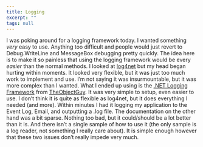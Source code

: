 ```yaml
---
title: Logging
excerpt: ""
tags: null
---
```

<div class="Section1"> I was poking around for a logging framework today. I wanted something <i>very</i> easy to use. Anything too difficult and people would just revert to Debug.WriteLine and MessageBox debugging pretty quickly. The idea here is to make it so painless that using the logging framework would be every <i>easier</i> than the normal methods.
 I looked at <a href="http://www.neoworks.com/products/free/log4net/" target="_blank">log4net</a> but my head began hurting within moments. It looked very flexible, but it was just too much work to implement and use. I&rsquo;m not saying it was insurmountable, but it was more complex than I wanted.
 What I ended up using is the <a href="http://www.theobjectguy.com/dotnetlog/" target="_blank">.NET Logging Framework</a> from <a href="http://www.theobjectguy.com/" target="_blank">TheObjectGuy</a>. It was very simple to setup, even easier to use. I don&rsquo;t think it is quite as flexible as log4net, but it does everything I needed (and more). Within minutes I had it logging my application to the Event Log, Email, and outputting a .log file.
 The documentation on the other hand was a bit sparse. Nothing too bad, but it could/should be a lot better than it is. And there isn&rsquo;t a single sample of how to use it (the only sample is a log reader, not something I really care about). It is simple enough however that these two issues don&rsquo;t really impede very much.
</div>